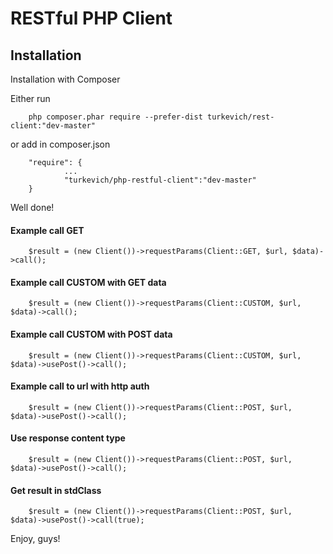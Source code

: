 # RESTful PHP Client
## Installation

Installation with Composer

Either run
~~~
    php composer.phar require --prefer-dist turkevich/rest-client:"dev-master"
~~~
or add in composer.json
~~~
    "require": {
            ...
            "turkevich/php-restful-client":"dev-master"
    }
~~~

Well done!

#### Example call GET
~~~
    $result = (new Client())->requestParams(Client::GET, $url, $data)->call();
~~~

#### Example call CUSTOM with GET data
~~~
    $result = (new Client())->requestParams(Client::CUSTOM, $url, $data)->call();
~~~

#### Example call CUSTOM with POST data
~~~
    $result = (new Client())->requestParams(Client::CUSTOM, $url, $data)->usePost()->call();
~~~

#### Example call to url with http auth
~~~
    $result = (new Client())->requestParams(Client::POST, $url, $data)->usePost()->call();
~~~

#### Use response content type
~~~
    $result = (new Client())->requestParams(Client::POST, $url, $data)->usePost()->call();
~~~

#### Get result in stdClass
~~~
    $result = (new Client())->requestParams(Client::POST, $url, $data)->usePost()->call(true);
~~~


Enjoy, guys!
